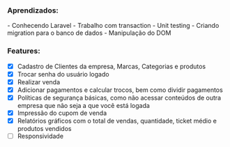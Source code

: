 
<h3>Aprendizados:</h3>
- Conhecendo Laravel
- Trabalho com transaction
- Unit testing
- Criando migration para o banco de dados
- Manipulação do DOM

<h3>Features:</h3>

- [x] Cadastro de Clientes da empresa, Marcas, Categorias e produtos
- [x] Trocar senha do usuário logado
- [x] Realizar venda
- [x] Adicionar pagamentos e calcular trocos, bem como dividir pagamentos
- [x] Políticas de segurança básicas, como não acessar conteúdos de outra empresa que não seja a que você está logada
- [x] Impressão do cupom de venda
- [x] Relatórios gráficos com o total de vendas, quantidade, ticket médio e produtos vendidos 
- [ ] Responsividade
